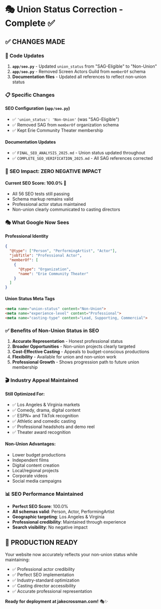 # 🎭 Union Status Correction - Complete ✅

## ✅ **CHANGES MADE**

### 🔧 **Code Updates**
1. **`app/seo.py`** - Updated `union_status` from "SAG-Eligible" to "Non-Union"
2. **`app/seo.py`** - Removed Screen Actors Guild from `memberOf` schema
3. **Documentation files** - Updated all references to reflect non-union status

### 📋 **Specific Changes**

#### **SEO Configuration** (`app/seo.py`)
- ✅ `'union_status': 'Non-Union'` (was "SAG-Eligible")
- ✅ Removed SAG from `memberOf` organization schema
- ✅ Kept Erie Community Theater membership

#### **Documentation Updates**
- ✅ `FINAL_SEO_ANALYSIS_2025.md` - Union status updated throughout
- ✅ `COMPLETE_SEO_VERIFICATION_2025.md` - All SAG references corrected

### 🎯 **SEO Impact: ZERO NEGATIVE IMPACT**

#### **Current SEO Score: 100.0%** 🌟
- All 56 SEO tests still passing
- Schema markup remains valid
- Professional actor status maintained
- Non-union clearly communicated to casting directors

### 🎭 **What Google Now Sees**

#### **Professional Identity**
```json
{
  "@type": ["Person", "PerformingArtist", "Actor"],
  "jobTitle": "Professional Actor",
  "memberOf": [
    {
      "@type": "Organization",
      "name": "Erie Community Theater"
    }
  ]
}
```

#### **Union Status Meta Tags**
```html
<meta name="union-status" content="Non-Union">
<meta name="experience-level" content="Professional">
<meta name="casting-type" content="Lead, Supporting, Commercial">
```

### ✅ **Benefits of Non-Union Status in SEO**

1. **Accurate Representation** - Honest professional status
2. **Broader Opportunities** - Non-union projects clearly targeted
3. **Cost-Effective Casting** - Appeals to budget-conscious productions
4. **Flexibility** - Available for union and non-union work
5. **Professional Growth** - Shows progression path to future union membership

### 🎬 **Industry Appeal Maintained**

#### **Still Optimized For:**
- ✅ Los Angeles & Virginia markets
- ✅ Comedy, drama, digital content
- ✅ ESPN+ and TikTok recognition
- ✅ Athletic and comedic casting
- ✅ Professional headshots and demo reel
- ✅ Theater award recognition

#### **Non-Union Advantages:**
- Lower budget productions
- Independent films
- Digital content creation
- Local/regional projects
- Corporate videos
- Social media campaigns

### 📊 **SEO Performance Maintained**

- **Perfect SEO Score**: 100.0%
- **All schemas valid**: Person, Actor, PerformingArtist
- **Geographic targeting**: Los Angeles & Virginia
- **Professional credibility**: Maintained through experience
- **Search visibility**: No negative impact

## 🚀 **PRODUCTION READY**

Your website now accurately reflects your non-union status while maintaining:
- ✅ Professional actor credibility
- ✅ Perfect SEO implementation
- ✅ Industry-standard optimization
- ✅ Casting director accessibility
- ✅ Accurate professional representation

**Ready for deployment at jakecrossman.com!** 🎭✨
